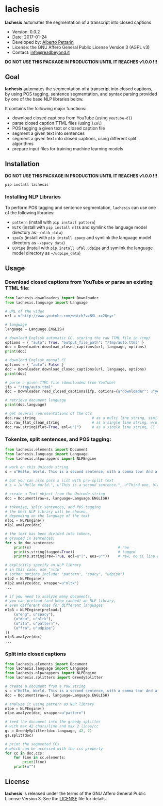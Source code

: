 # lachesis

**lachesis** automates the segmentation of a transcript into closed captions

* Version: 0.0.2
* Date: 2017-01-24
* Developed by: [Alberto Pettarin](http://www.albertopettarin.it/)
* License: the GNU Affero General Public License Version 3 (AGPL v3)
* Contact: [info@readbeyond.it](mailto:info@readbeyond.it)

**DO NOT USE THIS PACKAGE IN PRODUCTION UNTIL IT REACHES v1.0.0 !!!**


## Goal

**lachesis** automates the segmentation of a transcript into closed captions,
by using POS tagging, sentence segmentation, and syntax parsing
provided by one of the base NLP libraries below.

It contains the following major functions:

* download closed captions from YouTube (using ``youtube-dl``)
* parse closed caption TTML files (using ``lxml``)
* POS tagging a given text or closed caption file
* segment a given text into sentences
* segment a given text into closed captions, using different split algorithms
* prepare input files for training machine learning models


## Installation

**DO NOT USE THIS PACKAGE IN PRODUCTION UNTIL IT REACHES v1.0.0 !!!**

```bash
pip install lachesis
```


### Installing NLP Libraries

To perform POS tagging and sentence segmentation, ``lachesis`` can use
one of the following libraries:

* ``pattern`` (install with ``pip install pattern``)
* ``NLTK`` (install with ``pip install nltk`` and symlink the language model directory as ``~/nltk_data``)
* ``spaCy`` (install with ``pip install spacy`` and symlink the language model directory as ``~/spacy_data``)
* ``UDPipe`` (install with ``pip install ufal.udpipe`` and symlink the language model directory as ``~/udpipe_data``)


## Usage

### Download closed captions from YouTube or parse an existing TTML file:

```python
from lachesis.downloaders import Downloader
from lachesis.language import Language

# URL of the video
url = u"http://www.youtube.com/watch?v=NSL_xx2Qnyc"

# language
language = Language.ENGLISH

# download English automatic CC, storing the raw TTML file in /tmp/
options = { "auto": True, "output_file_path": "/tmp/auto.ttml" }
doc = Downloader.download_closed_captions(url, language, options)
print(doc)

# download English manual CC
options = { "auto": False }
doc = Downloader.download_closed_captions(url, language, options)
print(doc)

# parse a given TTML file (downloaded from YouTube)
ifp = "/tmp/auto.ttml"
doc = Downloader.read_closed_captions(ifp, options={u"downloader": u"youtube"})

# retrieve document language
print(doc.language)

# get several representations of the CCs
doc.raw_string                          # as a multi line string, similar to SRT but w/o ids or times
doc.raw_flat_clean_string               # as a single line string, w/o CC line marks
doc.raw.string(flat=True, eol=u"|")     # as a single line string, CC lines separated by '|' characters
```

### Tokenize, split sentences, and POS tagging:

```python
from lachesis.elements import Document
from lachesis.language import Language
from lachesis.nlpwrappers import NLPEngine

# work on this Unicode string
s = u"Hello, World. This is a second sentence, with a comma too! And a third sentence."

# but you can also pass a list with pre-split text
# s = [u"Hello World.", u"This is a second sentence.", u"Third one, bla bla"]

# create a Text object from the Unicode string
doc = Document(raw=s, language=Language.ENGLISH)

# tokenize, split sentences, and POS tagging
# the best NLP library will be chosen,
# depending on the language of the text
nlp1 = NLPEngine()
nlp1.analyze(doc)

# the text has been divided into tokens,
# grouped in sentences:
for s in doc.sentences:
    print(s)                                        # raw
    print(s.string(tagged=True))                    # tagged
    print(s.string(raw=True, eol=u"|", eos=u""))    # raw, no CC line and sentence marks

# explicitly specify an NLP library
# in this case, use "nltk"
# (other options include: "pattern", "spacy", "udpipe")
nlp2 = NLPEngine()
nlp2.analyze(doc, wrapper=u"nltk")
...

# if you need to analyze many documents,
# you can preload (and keep cached) an NLP library,
# even different ones for different languages
nlp3 = NLPEngine(preload=[
    (u"eng", u"spacy"),
    (u"deu", u"nltk"),
    (u"ita", u"pattern"),
    (u"fra", u"udpipe")
])
nlp3.analyze(doc)
...
```

### Split into closed captions

```python
from lachesis.elements import Document
from lachesis.language import Language
from lachesis.nlpwrappers import NLPEngine
from lachesis.splitters import GreedySplitter

# create a document from a raw string
s = u"Hello, World. This is a second sentence, with a comma too! And a third sentence."
doc = Document(raw=s, language=Language.ENGLISH)

# analyze it using pattern as NLP library
nlpe = NLPEngine()
nlpe.analyze(doc, wrapper=u"pattern")

# feed the document into the greedy splitter
# with max 42 chars/line and max 2 lines/cc
gs = GreedySplitter(doc.language, 42, 2)
gs.split(doc)

# print the segmented CCs
# which can be accessed with the ccs property
for cc in doc.ccs:
    for line in cc.elements:
        print(line)
    print(u"")
```


## License

**lachesis** is released under the terms of the
GNU Affero General Public License Version 3.
See the [LICENSE](LICENSE) file for details.
